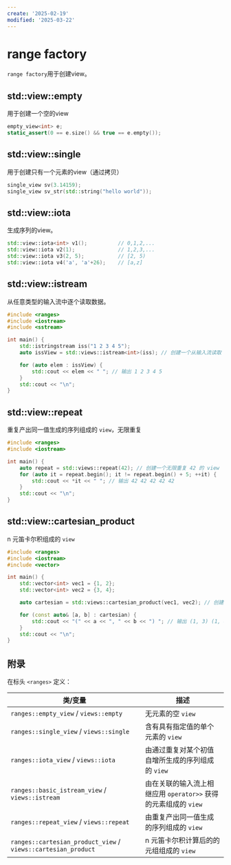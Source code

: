 ```yaml
---
create: '2025-02-19'
modified: '2025-03-22'
---
```


# range factory

`range factory`用于创建view。

## std::view::empty

用于创建一个空的view

```C++
empty_view<int> e;
static_assert(0 == e.size() && true == e.empty());
```

## std::view::single

用于创建只有一个元素的view（通过拷贝）

```C++
single_view sv(3.14159);
single_view sv_str(std::string("hello world"));
```

## std::view::iota

生成序列的view。

```C++
std::view::iota<int> v1();			// 0,1,2,...
std::view::iota v2(1);				// 1,2,3,...
std::view::iota v3(2, 5);			// [2, 5)
std::view::iota v4('a', 'a'+26);	// [a,z]
```

## std::view::istream

从任意类型的输入流中逐个读取数据。

```cpp
#include <ranges>
#include <iostream>
#include <sstream>

int main() {
    std::istringstream iss("1 2 3 4 5");
    auto issView = std::views::istream<int>(iss); // 创建一个从输入流读取 int 的 view

    for (auto elem : issView) {
        std::cout << elem << " "; // 输出 1 2 3 4 5
    }
    std::cout << "\n";
}
```

## std::view::repeat

重复产出同一值生成的序列组成的 `view`，无限重复

```C++
#include <ranges>
#include <iostream>

int main() {
    auto repeat = std::views::repeat(42); // 创建一个无限重复 42 的 view
    for (auto it = repeat.begin(); it != repeat.begin() + 5; ++it) {
        std::cout << *it << " "; // 输出 42 42 42 42 42
    }
    std::cout << "\n";
}
```

## std::view::cartesian_product

n 元笛卡尔积组成的 `view`

```C++
#include <ranges>
#include <iostream>
#include <vector>

int main() {
    std::vector<int> vec1 = {1, 2};
    std::vector<int> vec2 = {3, 4};

    auto cartesian = std::views::cartesian_product(vec1, vec2); // 创建笛卡尔积 view

    for (const auto& [a, b] : cartesian) {
        std::cout << "(" << a << ", " << b << ") "; // 输出 (1, 3) (1, 4) (2, 3) (2, 4)
    }
    std::cout << "\n";
}
```

## 附录

在标头 `<ranges>` 定义：

| 类/变量                                                      | 描述                                                         |
| ------------------------------------------------------------ | ------------------------------------------------------------ |
| `ranges::empty_view` / `views::empty`                        | 无元素的空 `view`                                            |
| `ranges::single_view` / `views::single`                      | 含有具有指定值的单个元素的 `view`                            |
| `ranges::iota_view` / `views::iota`                          | 由通过重复对某个初值自增所生成的序列组成的 `view`            |
| `ranges::basic_istream_view` / `views::istream`              | 由在关联的输入流上相继应用 `operator>>` 获得的元素组成的 `view` |
| `ranges::repeat_view` / `views::repeat`                      | 由重复产出同一值生成的序列组成的 `view`                      |
| `ranges::cartesian_product_view` / `views::cartesian_product` | n 元笛卡尔积计算后的的元组组成的 `view`                      |